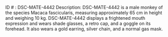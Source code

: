 ID # : DSC-MATE-4442
Description: DSC-MATE-4442 is a male monkey of the species Macaca fascicularis, measuring approximately 65 cm in height and weighing 10 kg. DSC-MATE-4442 displays a frightened mouth expression and wears shade glasses, a retro cap, and a goggle on its forehead. It also wears a gold earring, silver chain, and a normal gas mask.